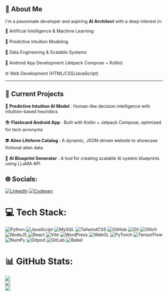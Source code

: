 ## 🚀 About Me

I'm a passionate developer and aspiring **AI Architect** with a deep interest in:

🤖 Artificial Intelligence & Machine Learning<br><br>
🧠 Predictive Intuition Modeling<br>  
🧰 Data Engineering & Scalable Systems<br>  
📱 Android App Development (Jetpack Compose + Kotlin)<br>  
🌐 Web Development (HTML/CSS/JavaScript)<br>

---

## 🌱 Current Projects

🔮 **Predictive Intuition AI Model** : Human-like decision intelligence with intuition-based heuristics<br>  
📚 **Flashcard Android App** : Built with Kotlin + Jetpack Compose, optimized for tech acronyms<br>  
👽 **Alien Lifeform Catalog** : A dynamic, JSON-driven website to showcase fictional alien data<br>  
🧠 **AI Blueprint Generator** : A tool for creating scalable AI system blueprints using LLaMA API<br>

## 🌐 Socials:
[![LinkedIn](https://img.shields.io/badge/LinkedIn-%230077B5.svg?logo=linkedin&logoColor=white)](https://linkedin.com/in/@jacobkirbyarchitect) [![Codepen](https://img.shields.io/badge/Codepen-000000?logo=codepen&logoColor=white)](https://codepen.io/@yuv2222) 

# 💻 Tech Stack:
![Python](https://img.shields.io/badge/python-3670A0?style=for-the-badge&logo=python&logoColor=ffdd54) ![JavaScript](https://img.shields.io/badge/javascript-%23323330.svg?style=for-the-badge&logo=javascript&logoColor=%23F7DF1E) ![MySQL](https://img.shields.io/badge/mysql-4479A1.svg?style=for-the-badge&logo=mysql&logoColor=white) ![TailwindCSS](https://img.shields.io/badge/tailwindcss-%2338B2AC.svg?style=for-the-badge&logo=tailwind-css&logoColor=white) ![GitHub](https://img.shields.io/badge/github-%23121011.svg?style=for-the-badge&logo=github&logoColor=white) ![Git](https://img.shields.io/badge/git-%23F05033.svg?style=for-the-badge&logo=git&logoColor=white) ![Glitch](https://img.shields.io/badge/glitch-%233333FF.svg?style=for-the-badge&logo=glitch&logoColor=white) ![NodeJS](https://img.shields.io/badge/node.js-6DA55F?style=for-the-badge&logo=node.js&logoColor=white) ![React](https://img.shields.io/badge/react-%2320232a.svg?style=for-the-badge&logo=react&logoColor=%2361DAFB) ![Vite](https://img.shields.io/badge/vite-%23646CFF.svg?style=for-the-badge&logo=vite&logoColor=white) ![WordPress](https://img.shields.io/badge/WordPress-%23117AC9.svg?style=for-the-badge&logo=WordPress&logoColor=white) ![WebGL](https://img.shields.io/badge/WebGL-990000?logo=webgl&logoColor=white&style=for-the-badge) ![PyTorch](https://img.shields.io/badge/PyTorch-%23EE4C2C.svg?style=for-the-badge&logo=PyTorch&logoColor=white) ![TensorFlow](https://img.shields.io/badge/TensorFlow-%23FF6F00.svg?style=for-the-badge&logo=TensorFlow&logoColor=white) ![NumPy](https://img.shields.io/badge/numpy-%23013243.svg?style=for-the-badge&logo=numpy&logoColor=white) ![Gitpod](https://img.shields.io/badge/gitpod-f06611.svg?style=for-the-badge&logo=gitpod&logoColor=white) ![GitLab](https://img.shields.io/badge/gitlab-%23181717.svg?style=for-the-badge&logo=gitlab&logoColor=white) ![Babel](https://img.shields.io/badge/Babel-F9DC3e?style=for-the-badge&logo=babel&logoColor=black)
# 📊 GitHub Stats:
![](https://github-readme-stats.vercel.app/api?username=yuv2222&theme=one_dark_pro&hide_border=false&include_all_commits=false&count_private=false)<br/>
![](https://nirzak-streak-stats.vercel.app/?user=yuv2222&theme=one_dark_pro&hide_border=false)<br/>
![](https://github-readme-stats.vercel.app/api/top-langs/?username=yuv2222&theme=one_dark_pro&hide_border=false&include_all_commits=false&count_private=false&layout=compact)

